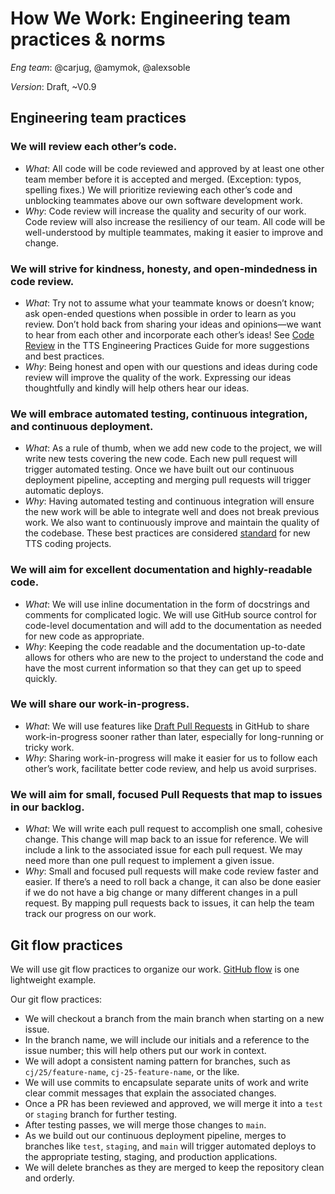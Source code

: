 # How We Work: Engineering team practices & norms

*Eng team*: @carjug, @amymok, @alexsoble

*Version*: Draft, ~V0.9

## Engineering team practices 

### We will review each other’s code. 
* *What*: 	All code will be code reviewed and approved by at least one other team member before it is accepted and merged.  (Exception: typos, spelling fixes.) We will prioritize reviewing each other’s code and unblocking teammates above our own software development work. 
* *Why*:	Code review will increase the quality and security of our work. Code review will also increase the resiliency of our team. All code will be well-understood by multiple teammates, making it easier to improve and change. 

### We will strive for kindness, honesty, and open-mindedness in code review.
* *What*:	Try not to assume what your teammate knows or doesn’t know; ask open-ended questions when possible in order to learn as you review. Don’t hold back from sharing your ideas and opinions—we want to hear from each other and incorporate each other’s ideas! See [Code Review](https://engineering.18f.gov/code-review/) in the TTS Engineering Practices Guide for more suggestions and best practices.  
* *Why*:  	Being honest and open with our questions and ideas during code review will improve the quality of the work. Expressing our ideas thoughtfully and kindly will help others hear our ideas.

### We will embrace automated testing, continuous integration, and continuous deployment.
* *What*:	As a rule of thumb, when we add new code to the project, we will write new tests covering the new code. Each new pull request will trigger automated testing. Once we have built out our continuous deployment pipeline, accepting and merging pull requests will trigger automatic deploys.
* *Why*:  	Having automated testing and continuous integration will ensure the new work will be able to integrate well and does not break previous work. We also want to continuously improve and maintain the quality of the codebase. These best practices are considered [standard](https://engineering.18f.gov/workflow/) for new TTS coding projects. 

### We will aim for excellent documentation and highly-readable code. 
* *What*:	We will use inline documentation in the form of docstrings and comments for complicated logic. We will use GitHub source control for code-level documentation and will add to the documentation as needed for new code as appropriate.
* *Why*:	Keeping the code readable and the documentation up-to-date allows for others who are new to the project to understand the code and have the most current information so that they can get up to speed quickly.

### We will share our work-in-progress. 
* *What*:	We will use features like [Draft Pull Requests](https://github.blog/2019-02-14-introducing-draft-pull-requests/) in GitHub to share work-in-progress sooner rather than later, especially for long-running or tricky work.
* *Why*:	Sharing work-in-progress will make it easier for us to follow each other’s work, facilitate better code review, and help us avoid surprises.

### We will aim for small, focused Pull Requests that map to issues in our backlog. 
* *What*:	We will write each pull request to accomplish one small, cohesive change. This change will map back to an issue for reference. We will include a link to the associated issue for each pull request. We may need more than one pull request to implement a given issue.
* *Why*:	Small and focused pull requests will make code review faster and easier.  If there’s a need to roll back a change, it can also be done easier if we do not have a big change or many different changes in a pull request.  By mapping pull requests back to issues, it can help the team track our progress on our work.

## Git flow practices

We will use git flow practices to organize our work. [GitHub flow](https://guides.github.com/introduction/flow/) is one lightweight example.

Our git flow practices: 

* We will checkout a branch from the main branch when starting on a new issue. 
* In the branch name, we will include our initials and a reference to the issue number; this will help others put our work in context. 
* We will adopt a consistent naming pattern for branches, such as `cj/25/feature-name`, `cj-25-feature-name`, or the like.
* We will use commits to encapsulate separate units of work and write clear commit messages that explain the associated changes.
* Once a PR has been reviewed and approved, we will merge it into a `test` or `staging` branch for further testing. 
* After testing passes, we will merge those changes to `main`.
* As we build out our continuous deployment pipeline, merges to branches like `test`, `staging`, and `main` will trigger automated deploys to the appropriate testing, staging, and production applications.
* We will delete branches as they are merged to keep the repository clean and orderly.

